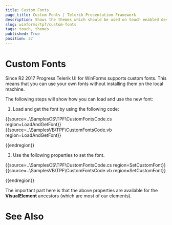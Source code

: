 ```yaml
---
title: Custom Fonts
page_title: Custom Fonts | Telerik Presentation Framework
description: Shows the themes which should be used on touch enabled devices and the features available in them.  
slug: winforms/tpf/custom-fonts
tags: touch, themes
published: True
position: 27
---
```


# Custom Fonts

Since R2 2017 Progress Telerik UI for WinForms supports custom fonts. This means that you can use your own fonts without installing them on the local machine. 

The following steps will show how you can load and use the new font:

1. Load and get the font by using the following code: 

{{source=..\SamplesCS\TPF\CustomFontsCode.cs region=LoadAndGetFont}} 
{{source=..\SamplesVB\TPF\CustomFontsCode.vb region=LoadAndGetFont}} 



{{endregion}} 


3. Use the following properties to set the font. 

{{source=..\SamplesCS\TPF\CustomFontsCode.cs region=SetCustomFont}} 
{{source=..\SamplesVB\TPF\CustomFontsCode.vb region=SetCustomFont}} 



{{endregion}} 

The important part here is that the above properties are available for the __VisualElement__ ancestors (which are most of our elements).

# See Also
